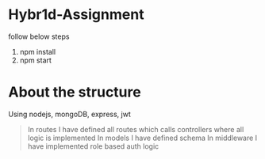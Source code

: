 # Hybr1d-Assignment
follow below steps

1. npm install
2. npm start


# About the structure

Using nodejs, mongoDB, express, jwt

> In routes I have defined all routes which calls controllers where all logic is implemented
> In models I have defined schema
> In middleware I have implemented role based auth logic